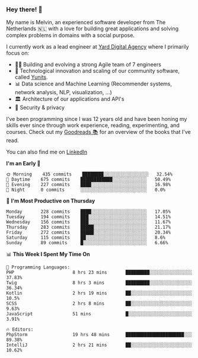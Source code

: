 ### Hey there! 👋

My name is Melvin, an experienced software developer from The Netherlands 🇳🇱 with a love for building great applications and solving complex problems in domains with a social purpose. 

I currently work as a lead engineer at [Yard Digital Agency](https://github.com/yardinternet) where I primarily focus on:

* 👏🏼 Building and evolving a strong Agile team of 7 engineers
* 🚀 Technological innovation and scaling of our community software, called [Yunits](https://www.yunits.com/).
* 📊 Data science and Machine Learning (Recommender systems, network analysis, NLP, visualization, ...)
* 🏛 Architecture of our applications and API's
* 🔐 Security & privacy

I've been programming since I was 12 years old and have been honing my skills ever since through work experience, reading, experimenting, and courses.
Check out my [Goodreads 📚](https://goodreads.com/melvinkoopmans) for an overview of the books that I've read. 

You can also find me on [LinkedIn](https://www.linkedin.com/in/melvinkoopmans)

<!--START_SECTION:waka-->
**I'm an Early 🐤** 

```text
🌞 Morning    435 commits    ████████░░░░░░░░░░░░░░░░░   32.54% 
🌆 Daytime    675 commits    ████████████░░░░░░░░░░░░░   50.49% 
🌃 Evening    227 commits    ████░░░░░░░░░░░░░░░░░░░░░   16.98% 
🌙 Night      0 commits      ░░░░░░░░░░░░░░░░░░░░░░░░░   0.0%

```
📅 **I'm Most Productive on Thursday** 

```text
Monday       228 commits    ████░░░░░░░░░░░░░░░░░░░░░   17.05% 
Tuesday      194 commits    ███░░░░░░░░░░░░░░░░░░░░░░   14.51% 
Wednesday    156 commits    ███░░░░░░░░░░░░░░░░░░░░░░   11.67% 
Thursday     283 commits    █████░░░░░░░░░░░░░░░░░░░░   21.17% 
Friday       272 commits    █████░░░░░░░░░░░░░░░░░░░░   20.34% 
Saturday     115 commits    ██░░░░░░░░░░░░░░░░░░░░░░░   8.6% 
Sunday       89 commits     █░░░░░░░░░░░░░░░░░░░░░░░░   6.66%

```


📊 **This Week I Spent My Time On** 

```text
💬 Programming Languages: 
PHP                      8 hrs 23 mins       █████████░░░░░░░░░░░░░░░░   37.83% 
Twig                     8 hrs 3 mins        █████████░░░░░░░░░░░░░░░░   36.34% 
Kotlin                   2 hrs 19 mins       ██░░░░░░░░░░░░░░░░░░░░░░░   10.5% 
SCSS                     2 hrs 8 mins        ██░░░░░░░░░░░░░░░░░░░░░░░   9.63% 
JavaScript               51 mins             █░░░░░░░░░░░░░░░░░░░░░░░░   3.91%

🔥 Editors: 
PhpStorm                 19 hrs 48 mins      ██████████████████████░░░   89.38% 
IntelliJ                 2 hrs 21 mins       ██░░░░░░░░░░░░░░░░░░░░░░░   10.62%

```


<!--END_SECTION:waka-->

